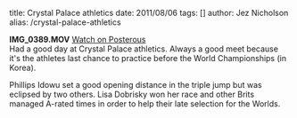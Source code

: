 title: Crystal Palace athletics
date: 2011/08/06
tags: []
author: Jez Nicholson
alias: /crystal-palace-athletics

<div class='p_embed p_video_embed'>
<a href="http://itsallinthega.me/crystal-palace-athletics"><img alt="" src="http://getfile2.posterous.com/getfile/video.posterous.com/jnicho02/Sm8KFikjGmyiRoBcy1VfWVAUziCTJWMpdl8TrIVGIUz5xetCVGd5J5dJVlqg/frame_0000.png" /></a>
<div class='p_embed_description'>
<strong>IMG_0389.MOV</strong>
<a href="http://itsallinthega.me/crystal-palace-athletics">Watch on Posterous</a>
</div>
</div>
Had a good day at Crystal Palace athletics. Always a good meet because it's the athletes last chance to practice before the World Championships (in Korea).

Phillips Idowu set a good opening distance in the triple jump but was eclipsed by two others. Lisa Dobrisky won her race and other Brits managed A-rated times in order to help their late selection for the Worlds.
